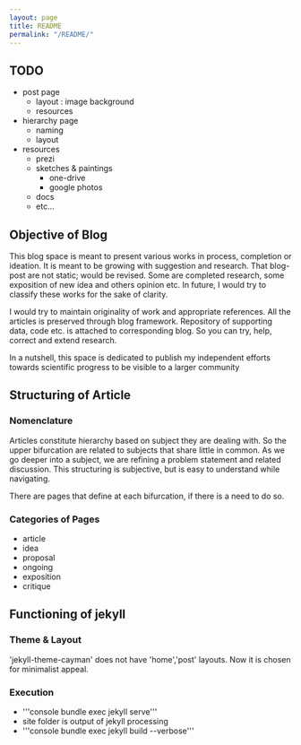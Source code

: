 ```yaml
---
layout: page
title: README
permalink: "/README/"
---
```

## TODO
* post page
	* layout : image background
	* resources
* hierarchy page
	* naming
	* layout
* resources
	* prezi
	* sketches & paintings
		* one-drive
		* google photos
	* docs
	* etc...



## Objective of Blog
This blog space is meant to present various works in process, completion or ideation.
It is meant to be growing with suggestion and research. That blog-post are not static; would be revised.
Some are completed research, some exposition of new idea and others opinion etc.
In future, I would try to classify these works for the sake of clarity.

I would try to maintain originality of work and appropriate references.
All the articles is preserved through blog framework.
Repository of supporting data, code etc. is attached to corresponding blog.
So you can try, help, correct and extend research.

In a nutshell, this space is dedicated to publish my independent efforts towards scientific progress to be visible to a larger community
## Structuring of Article

### Nomenclature
Articles constitute hierarchy based on subject they are dealing with.
So the upper bifurcation are related to subjects that share little in common.
As we go deeper into a subject, we are refining a problem statement and related discussion.
This structuring is subjective, but is easy to understand while navigating.

There are pages that define at each bifurcation, if there is a need to do so.

### Categories of Pages
* article
* idea
* proposal
* ongoing
* exposition
* critique


## Functioning of jekyll



### Theme & Layout
'jekyll-theme-cayman' does not have 'home','post' layouts.
Now it is chosen for minimalist appeal.

### Execution
* '''console bundle exec jekyll serve'''
* site folder is output of jekyll processing
* '''console bundle exec jekyll build --verbose'''
